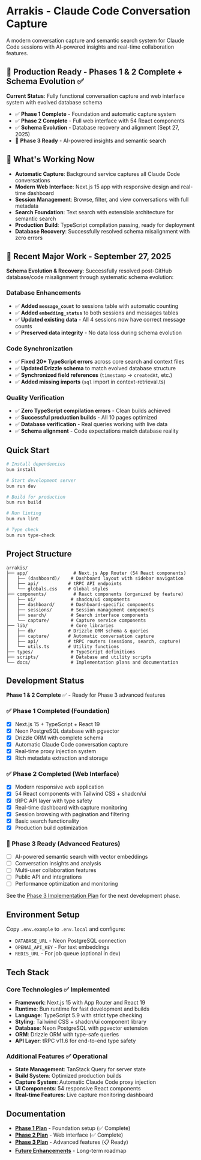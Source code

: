 # Arrakis - Claude Code Conversation Capture

A modern conversation capture and semantic search system for Claude Code
sessions with AI-powered insights and real-time collaboration features.

## 🚀 Production Ready - Phases 1 & 2 Complete + Schema Evolution ✅

**Current Status**: Fully functional conversation capture and web interface
system with evolved database schema

- ✅ **Phase 1 Complete** - Foundation and automatic capture system
- ✅ **Phase 2 Complete** - Full web interface with 54 React components
- ✅ **Schema Evolution** - Database recovery and alignment (Sept 27, 2025)
- 🚀 **Phase 3 Ready** - AI-powered insights and semantic search

## 🎯 What's Working Now

- **Automatic Capture**: Background service captures all Claude Code
  conversations
- **Modern Web Interface**: Next.js 15 app with responsive design and real-time
  dashboard
- **Session Management**: Browse, filter, and view conversations with full
  metadata
- **Search Foundation**: Text search with extensible architecture for semantic
  search
- **Production Build**: TypeScript compilation passing, ready for deployment
- **Database Recovery**: Successfully resolved schema misalignment with zero errors

## 🔧 Recent Major Work - September 27, 2025

**Schema Evolution & Recovery**: Successfully resolved post-GitHub database/code
misalignment through systematic schema evolution:

### Database Enhancements
- ✅ **Added `message_count`** to sessions table with automatic counting
- ✅ **Added `embedding_status`** to both sessions and messages tables
- ✅ **Updated existing data** - All 4 sessions now have correct message counts
- ✅ **Preserved data integrity** - No data loss during schema evolution

### Code Synchronization
- ✅ **Fixed 20+ TypeScript errors** across core search and context files
- ✅ **Updated Drizzle schema** to match evolved database structure
- ✅ **Synchronized field references** (`timestamp` → `createdAt`, etc.)
- ✅ **Added missing imports** (`sql` import in context-retrieval.ts)

### Quality Verification
- ✅ **Zero TypeScript compilation errors** - Clean builds achieved
- ✅ **Successful production builds** - All 10 pages optimized
- ✅ **Database verification** - Real queries working with live data
- ✅ **Schema alignment** - Code expectations match database reality

## Quick Start

```bash
# Install dependencies
bun install

# Start development server
bun run dev

# Build for production
bun run build

# Run linting
bun run lint

# Type check
bun run type-check
```

## Project Structure

```
arrakis/
├── app/                 # Next.js App Router (54 React components)
│   ├── (dashboard)/    # Dashboard layout with sidebar navigation
│   ├── api/           # tRPC API endpoints
│   └── globals.css    # Global styles
├── components/          # React components (organized by feature)
│   ├── ui/             # shadcn/ui components
│   ├── dashboard/      # Dashboard-specific components
│   ├── sessions/       # Session management components
│   ├── search/         # Search interface components
│   └── capture/        # Capture service components
├── lib/                # Core libraries
│   ├── db/            # Drizzle ORM schema & queries
│   ├── capture/       # Automatic conversation capture
│   ├── api/           # tRPC routers (sessions, search, capture)
│   └── utils.ts       # Utility functions
├── types/              # TypeScript definitions
├── scripts/            # Database and utility scripts
└── docs/               # Implementation plans and documentation
```

## Development Status

**Phase 1 & 2 Complete** ✅ - Ready for Phase 3 advanced features

### ✅ Phase 1 Completed (Foundation)

- [x] Next.js 15 + TypeScript + React 19
- [x] Neon PostgreSQL database with pgvector
- [x] Drizzle ORM with complete schema
- [x] Automatic Claude Code conversation capture
- [x] Real-time proxy injection system
- [x] Rich metadata extraction and storage

### ✅ Phase 2 Completed (Web Interface)

- [x] Modern responsive web application
- [x] 54 React components with Tailwind CSS + shadcn/ui
- [x] tRPC API layer with type safety
- [x] Real-time dashboard with capture monitoring
- [x] Session browsing with pagination and filtering
- [x] Basic search functionality
- [x] Production build optimization

### 🚀 Phase 3 Ready (Advanced Features)

- [ ] AI-powered semantic search with vector embeddings
- [ ] Conversation insights and analysis
- [ ] Multi-user collaboration features
- [ ] Public API and integrations
- [ ] Performance optimization and monitoring

See the [Phase 3 Implementation Plan](docs/phase-3-implementation-plan.md) for
the next development phase.

## Environment Setup

Copy `.env.example` to `.env.local` and configure:

- `DATABASE_URL` - Neon PostgreSQL connection
- `OPENAI_API_KEY` - For text embeddings
- `REDIS_URL` - For job queue (optional in dev)

## Tech Stack

### Core Technologies ✅ Implemented

- **Framework**: Next.js 15 with App Router and React 19
- **Runtime**: Bun runtime for fast development and builds
- **Language**: TypeScript 5.9 with strict type checking
- **Styling**: Tailwind CSS + shadcn/ui component library
- **Database**: Neon PostgreSQL with pgvector extension
- **ORM**: Drizzle ORM with type-safe queries
- **API Layer**: tRPC v11.6 for end-to-end type safety

### Additional Features ✅ Operational

- **State Management**: TanStack Query for server state
- **Build System**: Optimized production builds
- **Capture System**: Automatic Claude Code proxy injection
- **UI Components**: 54 responsive React components
- **Real-time Features**: Live capture monitoring dashboard

## Documentation

- **[Phase 1 Plan](docs/phase-1-implementation-plan.md)** - Foundation setup (✅
  Complete)
- **[Phase 2 Plan](docs/phase-2-implementation-plan.md)** - Web interface (✅
  Complete)
- **[Phase 3 Plan](docs/phase-3-implementation-plan.md)** - Advanced features
  (📋 Ready)
- **[Future Enhancements](docs/future-enhancements.md)** - Long-term roadmap
